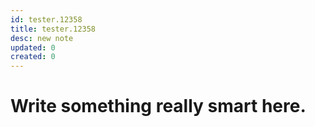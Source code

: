 ```yaml
---
id: tester.12358
title: tester.12358
desc: new note
updated: 0
created: 0
---
```

# Write something really smart here.
